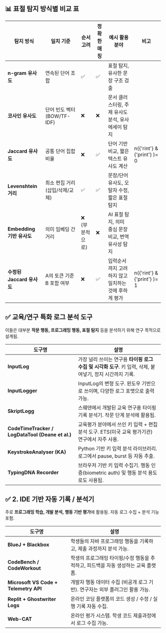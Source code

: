 ## 📊 **표절 탐지 방식별 비교 표**

| 탐지 방식                | 일치 기준                 | 순서 고려     | 정확한 매칭 | 예시 활용 분야                         | 비고                          |
| -------------------- | --------------------- | --------- | ------ | -------------------------------- | --------------------------- |
| **n-gram 유사도**       | 연속된 단어 조합             | ✅         | ✅      | 표절 탐지, 유사한 문장 구조 검출              |                             |
| **코사인 유사도**          | 단어 빈도 벡터 (BOW/TF-IDF) | ❌         | ❌      | 문서 클러스터링, 주제 유사도 분석, 유사 에세이 탐지   |                             |
| **Jaccard 유사도**      | 공통 단어 집합 비율           | ❌         | ✅      | 단어 기반 비교, 짧은 텍스트 유사도 계산          | n({'rint'} & {'print'} )= 0 |
| **Levenshtein 거리**   | 최소 편집 거리 (삽입/삭제/교체)   | ✅         | ✅      | 문장/단어 유사도, 오탈자 수정, 짧은 표절 탐지      |                             |
| **Embedding 기반 유사도** | 의미 임베딩 간 거리           | ❌ (부분적으로) | ❌      | AI 표절 탐지, 의미 중심 문장 비교, 번역 유사성 탐지 |                             |
| **수정된 Jaccard 유사도**  | A의 토큰 기준 B 포함 여부      | ❌         | ✅      | 입력순서까지 고려하지 않고 일치하는 것에 후하게 평가    | n({'rint'} & {'print'} )= 1 |
## ✅ **교육/연구 특화 로그 분석 도구**

이들은 대부분 **작문 행동, 프로그래밍 행동, 표절 탐지** 등을 분석하기 위해 연구 목적으로 설계됨.

|도구명|설명|
|---|---|
|**InputLog**|가장 널리 쓰이는 연구용 **타이핑 로그 수집 및 시각화 도구**. 키 입력, 삭제, 붙여넣기, 정지 시간까지 기록.|
|**InputLogger**|InputLog의 변형 도구. 윈도우 기반으로 쓰이며, 다양한 로그 포맷으로 출력 가능.|
|**SkriptLogg**|스웨덴에서 개발된 교육 연구용 타이핑 기록 분석기. 작문 단계 분석에 활용됨.|
|**CodeTimeTracker / LogDataTool (Deane et al.)**|교육평가 분야에서 쓰인 키 입력 + 편집 분석 도구. ETS(미국 교육 평가기관) 연구에서 자주 사용.|
|**KeystrokeAnalyser (KA)**|Python 기반 키 입력 분석 라이브러리. 로그에서 pause, burst 등 자동 추출.|
|**TypingDNA Recorder**|브라우저 기반 키 입력 수집기. 행동 인증(biometric auth) 및 행동 분석 용도로도 사용됨.|

## ✅ 2. **IDE 기반 자동 기록 / 분석기**

주로 **프로그래밍 학습, 개발 분석, 행동 기반 평가**에 활용됨. 자동 로그 수집 + 분석 기능 포함.

|도구명|설명|
|---|---|
|**BlueJ + Blackbox**|학생들의 자바 프로그래밍 행동을 기록하고, 제출 과정까지 분석 가능.|
|**CodeBench / CodeWorkout**|학생의 프로그래밍 타이핑/수정 행동을 추적하고, 피드백을 자동 생성하는 교육 플랫폼.|
|**Microsoft VS Code + Telemetry API**|개발자 행동 데이터 수집 (비공개 로그 기반). 연구자는 외부 플러그인 활용 가능.|
|**Replit + Ghostwriter Logs**|온라인 코딩 플랫폼의 코드 생성 / 수정 / 실행 기록 자동 수집.|
|**Web-CAT**|온라인 평가 시스템. 학생 코드 제출과정에서 로그 수집 가능.|